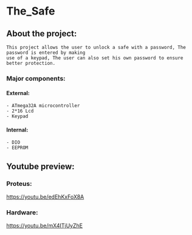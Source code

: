 # The_Safe
  ## About the project:
    This project allows the user to unlock a safe with a password, The password is entered by making 
    use of a keypad, The user can also set his own password to ensure better protection.
  ### Major components:
  #### External:
    - ATmega32A microcontroller 
    - 2*16 Lcd
    - Keypad
  #### Internal:
    - DIO
    - EEPROM 
  ## Youtube preview:
  ### Proteus:
   https://youtu.be/edEhKxFoX8A
   
  ### Hardware:
   https://youtu.be/mX4ITjUyZhE
